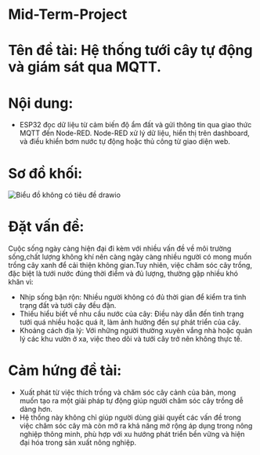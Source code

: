 # Mid-Term-Project
# Tên đề tài: Hệ thống tưới cây tự động và giám sát qua MQTT. 
# Nội dung: 
- ESP32 đọc dữ liệu từ cảm biến độ ẩm đất và gửi thông tin qua giao thức MQTT đến Node-RED. Node-RED xử lý dữ liệu, hiển thị trên dashboard, và điều khiển bơm nước tự động hoặc thủ công từ giao diện web.
# Sơ đồ khối: 
![Biểu đồ không có tiêu đề drawio](https://github.com/user-attachments/assets/17086780-566b-4257-bb80-32f678ec18c7)
# Đặt vấn đề: 
Cuộc sống ngày càng hiện đại đi kèm với nhiều vấn đề về môi trường sống,chất lượng không khí nên càng ngày càng nhiều người có mong muốn trồng cây xanh để cải thiện không gian.Tuy nhiên, việc chăm sóc cây trồng, đặc biệt là tưới nước đúng thời điểm và đủ lượng, thường gặp nhiều khó khăn vì: 
- Nhịp sống bận rộn: Nhiều người không có đủ thời gian để kiểm tra tình trạng đất và tưới cây đều đặn. 
- Thiếu hiểu biết về nhu cầu nước của cây: Điều này dẫn đến tình trạng tưới quá nhiều hoặc quá ít, làm ảnh hưởng đến sự phát triển của cây. 
- Khoảng cách địa lý: Với những người thường xuyên vắng nhà hoặc quản lý các khu vườn ở xa, việc theo dõi và tưới cây trở nên không thực tế.
# Cảm hứng đề tài: 
- Xuất phát từ việc thích trồng và chăm sóc cây cảnh của bản, mong muốn tạo ra một giải pháp tự động giúp người chăm sóc cây trồng dễ dàng hơn.
- Hệ thống này không chỉ giúp người dùng giải quyết các vấn đề trong việc chăm sóc cây mà còn mở ra khả năng mở rộng áp dụng trong nông nghiệp thông minh, phù hợp với xu hướng phát triển bền vững và hiện đại hóa trong sản xuất nông nghiệp.








